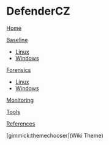 # DefenderCZ

[Home](index.md)

[Baseline]()

  * [Linux](baseline/linux.md)
  * [Windows](baseline/windows.md)

[Forensics](forensics/index.md)

  * [Linux](forensics/linux.md)
  * [Windows](forensics/windows.md)

[Monitoring](monitoring/index.md)

[Tools](tools/index.md)

[References](links.md)


[gimmick:themechooser](Wiki Theme)

<!-- Code for collapse and expand -->
<script type="text/javascript"> 
$(document).ready(function() { 
$('div.view').hide(); 
$('div.slide').click(function() {
$(this).next('div.view').slideToggle('fast'); 
return false; 
}); 
}); 
</script>
